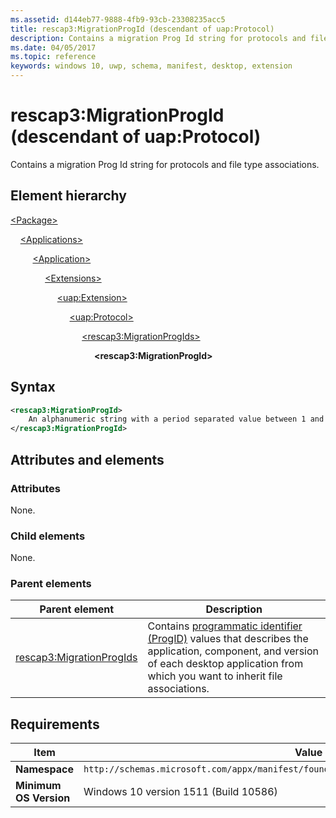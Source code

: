 ```yaml
---
ms.assetid: d144eb77-9888-4fb9-93cb-23308235acc5
title: rescap3:MigrationProgId (descendant of uap:Protocol)
description: Contains a migration Prog Id string for protocols and file type associations (descendant of uap:Protocol).
ms.date: 04/05/2017
ms.topic: reference
keywords: windows 10, uwp, schema, manifest, desktop, extension 
---
```


# rescap3:MigrationProgId (descendant of uap:Protocol)

Contains a migration Prog Id string for protocols and file type associations.

## Element hierarchy

[\<Package\>](element-package.md)

&nbsp;&nbsp;&nbsp;&nbsp;[\<Applications\>](element-applications.md)

&nbsp;&nbsp;&nbsp;&nbsp; &nbsp;&nbsp;&nbsp;&nbsp;[\<Application\>](element-application.md)

&nbsp;&nbsp;&nbsp;&nbsp; &nbsp;&nbsp;&nbsp;&nbsp; &nbsp;&nbsp;&nbsp;&nbsp;[\<Extensions\>](element-extensions.md)

&nbsp;&nbsp;&nbsp;&nbsp; &nbsp;&nbsp;&nbsp;&nbsp; &nbsp;&nbsp;&nbsp;&nbsp; &nbsp;&nbsp;&nbsp;&nbsp;[\<uap:Extension\>](element-uap-extension.md)

&nbsp;&nbsp;&nbsp;&nbsp; &nbsp;&nbsp;&nbsp;&nbsp; &nbsp;&nbsp;&nbsp;&nbsp; &nbsp;&nbsp;&nbsp;&nbsp; &nbsp;&nbsp;&nbsp;&nbsp;[\<uap:Protocol\>](element-uap-protocol.md)

&nbsp;&nbsp;&nbsp;&nbsp; &nbsp;&nbsp;&nbsp;&nbsp; &nbsp;&nbsp;&nbsp;&nbsp; &nbsp;&nbsp;&nbsp;&nbsp; &nbsp;&nbsp;&nbsp;&nbsp; &nbsp;&nbsp;&nbsp;&nbsp;[\<rescap3:MigrationProgIds\>](element-rescap3-migrationprogids.md)

&nbsp;&nbsp;&nbsp;&nbsp; &nbsp;&nbsp;&nbsp;&nbsp; &nbsp;&nbsp;&nbsp;&nbsp; &nbsp;&nbsp;&nbsp;&nbsp; &nbsp;&nbsp;&nbsp;&nbsp; &nbsp;&nbsp;&nbsp;&nbsp; &nbsp;&nbsp;&nbsp;&nbsp;**\<rescap3:MigrationProgId\>**

## Syntax

```xml
<rescap3:MigrationProgId> 
    An alphanumeric string with a period separated value between 1 and 39 characters in length (for example, Foo.Bar or Foo.Bar.1).
</rescap3:MigrationProgId>
```

## Attributes and elements

### Attributes

None.

### Child elements

None.

### Parent elements

| Parent element | Description |
|-|-|
| [rescap3:MigrationProgIds](element-rescap3-migrationprogids.md) | Contains [programmatic identifier (ProgID)](/windows/win32/shell/fa-progids) values that describes the application, component, and version of each desktop application from which you want to inherit file associations. |

## Requirements

| Item | Value |
|-|-|
| **Namespace** | `http://schemas.microsoft.com/appx/manifest/foundation/windows10/restrictedcapabilities/3` |
| **Minimum OS Version** | Windows 10 version 1511 (Build 10586) |
